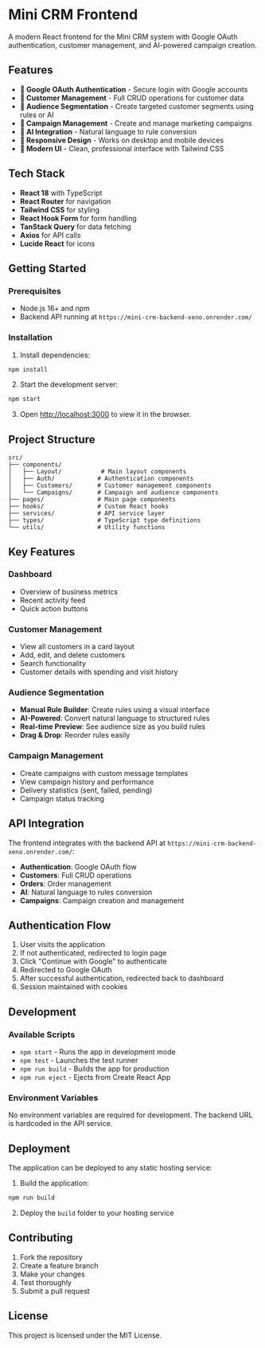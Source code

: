 # Mini CRM Frontend

A modern React frontend for the Mini CRM system with Google OAuth authentication, customer management, and AI-powered campaign creation.

## Features

- **🔐 Google OAuth Authentication** - Secure login with Google accounts
- **👥 Customer Management** - Full CRUD operations for customer data
- **🎯 Audience Segmentation** - Create targeted customer segments using rules or AI
- **📧 Campaign Management** - Create and manage marketing campaigns
- **🤖 AI Integration** - Natural language to rule conversion
- **📱 Responsive Design** - Works on desktop and mobile devices
- **🎨 Modern UI** - Clean, professional interface with Tailwind CSS

## Tech Stack

- **React 18** with TypeScript
- **React Router** for navigation
- **Tailwind CSS** for styling
- **React Hook Form** for form handling
- **TanStack Query** for data fetching
- **Axios** for API calls
- **Lucide React** for icons

## Getting Started

### Prerequisites

- Node.js 16+ and npm
- Backend API running at `https://mini-crm-backend-xeno.onrender.com/`

### Installation

1. Install dependencies:
```bash
npm install
```

2. Start the development server:
```bash
npm start
```

3. Open [http://localhost:3000](http://localhost:3000) to view it in the browser.

## Project Structure

```
src/
├── components/
│   ├── Layout/           # Main layout components
│   ├── Auth/            # Authentication components
│   ├── Customers/       # Customer management components
│   └── Campaigns/       # Campaign and audience components
├── pages/               # Main page components
├── hooks/               # Custom React hooks
├── services/            # API service layer
├── types/               # TypeScript type definitions
└── utils/               # Utility functions
```

## Key Features

### Dashboard
- Overview of business metrics
- Recent activity feed
- Quick action buttons

### Customer Management
- View all customers in a card layout
- Add, edit, and delete customers
- Search functionality
- Customer details with spending and visit history

### Audience Segmentation
- **Manual Rule Builder**: Create rules using a visual interface
- **AI-Powered**: Convert natural language to structured rules
- **Real-time Preview**: See audience size as you build rules
- **Drag & Drop**: Reorder rules easily

### Campaign Management
- Create campaigns with custom message templates
- View campaign history and performance
- Delivery statistics (sent, failed, pending)
- Campaign status tracking

## API Integration

The frontend integrates with the backend API at `https://mini-crm-backend-xeno.onrender.com/`:

- **Authentication**: Google OAuth flow
- **Customers**: Full CRUD operations
- **Orders**: Order management
- **AI**: Natural language to rules conversion
- **Campaigns**: Campaign creation and management

## Authentication Flow

1. User visits the application
2. If not authenticated, redirected to login page
3. Click "Continue with Google" to authenticate
4. Redirected to Google OAuth
5. After successful authentication, redirected back to dashboard
6. Session maintained with cookies

## Development

### Available Scripts

- `npm start` - Runs the app in development mode
- `npm test` - Launches the test runner
- `npm run build` - Builds the app for production
- `npm run eject` - Ejects from Create React App

### Environment Variables

No environment variables are required for development. The backend URL is hardcoded in the API service.

## Deployment

The application can be deployed to any static hosting service:

1. Build the application:
```bash
npm run build
```

2. Deploy the `build` folder to your hosting service

## Contributing

1. Fork the repository
2. Create a feature branch
3. Make your changes
4. Test thoroughly
5. Submit a pull request

## License

This project is licensed under the MIT License.